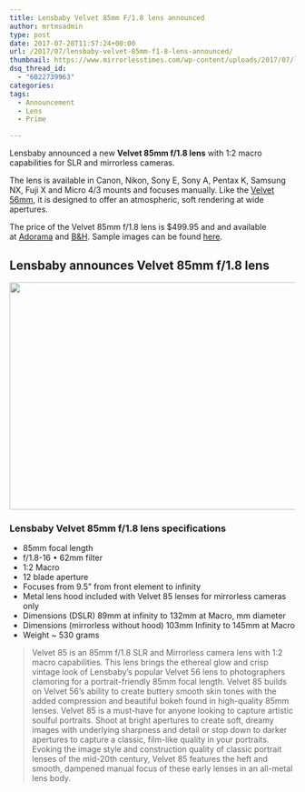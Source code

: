 ```yaml
---
title: Lensbaby Velvet 85mm F/1.8 lens announced
author: mrtmsadmin
type: post
date: 2017-07-28T11:57:24+00:00
url: /2017/07/lensbaby-velvet-85mm-f1-8-lens-announced/
thumbnail: https://www.mirrorlesstimes.com/wp-content/uploads/2017/07/lensbaby-velvet-85mm-f1-8-lens-750x550.jpg
dsq_thread_id:
  - "6022739963"
categories:
tags:
  - Announcement
  - Lens
  - Prime

---
```

Lensbaby announced a new **Velvet 85mm f/1.8 lens** with 1:2 macro capabilities for SLR and mirrorless cameras.

The lens is available in Canon, Nikon, Sony E, Sony A, Pentax K, Samsung NX, Fuji X and Micro 4/3 mounts and focuses manually. Like the [Velvet 56mm][1], it is designed to offer an atmospheric, soft rendering at wide apertures.

The price of the Velvet 85mm f/1.8 lens is $499.95 and and available at [Adorama][2] and [B&H][3]. Sample images can be found [here][4].<!--more-->

## Lensbaby announces Velvet 85mm f/1.8 lens

[<img class="aligncenter size-full wp-image-1217" src="https://i1.wp.com/www.mirrorlesstimes.com/wp-content/uploads/2017/07/lensbaby-velvet-85mm-f1-8-lens.jpg?resize=600%2C400&#038;ssl=1" alt="" width="600" height="400" srcset="https://i1.wp.com/www.mirrorlesstimes.com/wp-content/uploads/2017/07/lensbaby-velvet-85mm-f1-8-lens.jpg?w=900&ssl=1 900w, https://i1.wp.com/www.mirrorlesstimes.com/wp-content/uploads/2017/07/lensbaby-velvet-85mm-f1-8-lens.jpg?resize=300%2C200&ssl=1 300w, https://i1.wp.com/www.mirrorlesstimes.com/wp-content/uploads/2017/07/lensbaby-velvet-85mm-f1-8-lens.jpg?resize=768%2C512&ssl=1 768w, https://i1.wp.com/www.mirrorlesstimes.com/wp-content/uploads/2017/07/lensbaby-velvet-85mm-f1-8-lens.jpg?resize=180%2C120&ssl=1 180w, https://i1.wp.com/www.mirrorlesstimes.com/wp-content/uploads/2017/07/lensbaby-velvet-85mm-f1-8-lens.jpg?resize=75%2C50&ssl=1 75w, https://i1.wp.com/www.mirrorlesstimes.com/wp-content/uploads/2017/07/lensbaby-velvet-85mm-f1-8-lens.jpg?resize=700%2C467&ssl=1 700w" sizes="(max-width: 600px) 100vw, 600px" data-recalc-dims="1" />][5]

### Lensbaby Velvet 85mm f/1.8 lens specifications

  * 85mm focal length
  * f/1.8-16 • 62mm filter
  * 1:2 Macro
  * 12 blade aperture
  * Focuses from 9.5” from front element to infinity
  * Metal lens hood included with Velvet 85 lenses for mirrorless cameras only
  * Dimensions (DSLR) 89mm at infinity to 132mm at Macro, mm diameter
  * Dimensions (mirrorless without hood) 103mm Infinity to 145mm at Macro
  * Weight ~ 530 grams

> Velvet 85 is an 85mm f/1.8 SLR and Mirrorless camera lens with 1:2 macro capabilities. This lens brings the ethereal glow and crisp vintage look of Lensbaby’s popular Velvet 56 lens to photographers clamoring for a portrait-friendly 85mm focal length. Velvet 85 builds on Velvet 56’s ability to create buttery smooth skin tones with the added compression and beautiful bokeh found in high-quality 85mm lenses. Velvet 85 is a must-have for anyone looking to capture artistic soulful portraits. Shoot at bright apertures to create soft, dreamy images with underlying sharpness and detail or stop down to darker apertures to capture a classic, film-like quality in your portraits. Evoking the image style and construction quality of classic portrait lenses of the mid-20th century, Velvet 85 features the heft and smooth, dampened manual focus of these early lenses in an all-metal lens body.

 [1]: https://www.dailycameranews.com/2015/04/lensbaby-velvet-56mm-f1-6/
 [2]: https://www.adorama.com/g/LensbabyVelvet85?kbid=68292
 [3]: https://www.bhphotovideo.com/c/search?view=GRID&sts=ma&InitialSearch=yes&setView=GRID&N=0&Ntt=Lensbaby%20Velvet%2085mm%20f%2F1.8&BI=20175&KBID=14249
 [4]: https://lensbaby.com/product/velvet-85/
 [5]: https://i1.wp.com/www.mirrorlesstimes.com/wp-content/uploads/2017/07/lensbaby-velvet-85mm-f1-8-lens.jpg?ssl=1
